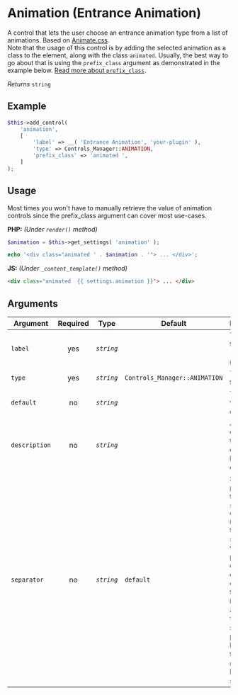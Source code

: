 # Animation (Entrance Animation)
A control that lets the user choose an entrance animation type from a list of animations. Based on [Animate.css](https://daneden.github.io/animate.css/).<br>
Note that the usage of this control is by adding the selected animation as a class to the element, along with the class `animated`. Usually, the best way to go about that is using the `prefix_class` argument as demonstrated in the example below. [Read more about `prefix_class`](controls-and-the-editor.md#adding-a-class-to-the-element-template-wrapper).

*Returns* `string`

## Example

```php
$this->add_control(
    'animation',
    [
        'label' => __( 'Entrance Animation', 'your-plugin' ),
        'type' => Controls_Manager::ANIMATION,
        'prefix_class' => 'animated ',
    ]
);
```

## Usage
Most times you won't have to manually retrieve the value of animation controls since the prefix_class argument can cover most use-cases.

**PHP:** *(Under `render()` method)*
```php
$animation = $this->get_settings( 'animation' );

echo '<div class="animated ' . $animation . '"> ... </div>';
```

**JS:** *(Under `_content_template()` method)*
```html
<div class="animated  {{ settings.animation }}"> ... </div>
```

## Arguments

Argument       | Required   | Type         | Default                      | Description
------------   | :--------: | :------:     | ---------------------------- | ---------------------------------------------
`label`        | yes        | *`string`*   |                              | The label of the control - displayed next to it
`type`         | yes        | *`string`*   | `Controls_Manager::ANIMATION`| The type of the control
`default`      | no         | *`string`*   |                              | The default value of the control
`description`  | no         | *`string`*   |                              | A description text to display below the control
`separator`    | no         | *`string`*   | `default`                    | Set the position of the control separator. `default` means that the separator will be posited depending on the control type. `before` or `after` will force the separator position before/after the control. `none` will hide the separator
